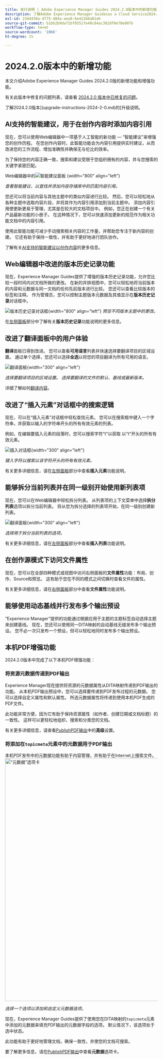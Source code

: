 ```yaml
---
title: 发行说明 | Adobe Experience Manager Guides 2024.2.0版本中的新增功能
description: 了解Adobe Experience Manager Guidesas a Cloud Service2024.2.0版本中的新增功能和增强功能。
exl-id: 234d430a-d775-484a-aea8-6e422b0a01eb
source-git-commit: b1bb2b9da71bf0551fe40c84ac382df0e78e007b
workflow-type: tm+mt
source-wordcount: '1066'
ht-degree: 1%

---
```


# 2024.2.0版本中的新增功能

本文介绍Adobe Experience Manager Guides 2024.2.0版的新增功能和增强功能。

有关此版本中修复的问题列表，请查看 [2024.2.0 版本中已修复的问题](fixed-issues-2024-2-0.md)。


了解2024.2.0版本](upgrade-instructions-2024-2-0.md)的[升级说明。



## AI支持的智能建议，用于在创作内容时添加内容引用

现在，您可以使用Web编辑器中一项基于人工智能的新功能 — “智能建议”来增强您的创作历程。 在您创作内容时，此智能功能会为内容引用提供实时建议，从而改进您的工作流程、增加准确性并确保无与伦比的效率。


为了保持您的内容正确一致，搜索和建议受限于您组织拥有的内容，并与您搜索的关键字紧密匹配。

Web编辑器中的![智能建议面板](assets/web-editor-smart-suggestion.png) {width="800" align="left"}


*查看智能建议，以查找并添加内容存储库中的匹配内容引用。*

您还可以将当前内容与其他主题中的类似内容进行比较。 然后，您可以轻松地从各种主题中选取内容片段，并将其作为内容引用添加到当前主题中。 添加内容引用使更新更易于管理，尤其是在较大的文档项目中。 例如，您正在创建一个有关产品最新功能的小册子。 在这种情况下，您可以快速添加更新的规范作为相关功能文档中的内容引用。

使用此智能功能可减少手动搜索相关内容的工作量，并帮助您专注于新内容的创建。  它还有助于保持一致性，并有助于更好地进行团队协作。

了解有关[AI支持的智能建议以创作内容](../user-guide/authoring-ai-based-smart-suggestions.md)的更多信息。

## Web编辑器中改进的版本历史记录功能

现在，Experience Manager Guides提供了增强的版本历史记录功能，允许您比较一段时间内对文档所做的更改。 在新的并排视图中，您可以轻松地将当前版本的内容和元数据与同一文档的任何先前版本进行比较。 您还可以查看比较版本的标签和注释。 作为管理员，您可以控制主题版本元数据及其值显示在&#x200B;**版本历史记录**&#x200B;对话框中。

![版本历史记录对话框](assets/version-history-dialog-web-editor.png){width="800" align="left"}
*预览不同版本主题中的更改。*


在[左侧面板](../user-guide/web-editor-features.md#id2051EA0M0HS)部分中了解有关&#x200B;**版本历史记录**&#x200B;功能说明的更多信息。

## 改进了翻译面板中的用户体验

**翻译**&#x200B;面板已得到改进。  您可以查看&#x200B;**可用语言**&#x200B;列表并快速选择要翻译项目的区域设置。 通过单个选择，您还可以选择&#x200B;**全选**&#x200B;以将您的项目翻译为所有可用的语言。

![翻译面板](assets/translation-languages-4.4.png){width="300" align="left"}

*选择要翻译项目的区域设置。 选择要翻译的文件的默认、基线或最新版本。*

详细了解如何[翻译内容](../user-guide/translation.md)。


## 改进了“插入元素”对话框中的搜索逻辑

现在，可以在“插入元素”对话框中轻松查找元素。  您可以在搜索框中键入一个字符串，并获取以输入的字符串开头的所有有效元素的列表。

例如，在编辑要插入元素的段落时，您可以搜索字符“t”以获取
以“t”开头的所有有效元素。


![插入对话框](assets/insert-element.png){width="300" align="left"}

*键入字符以搜索以该字符开头的所有有效元素。*


有关更多详细信息，请在[左侧面板](../user-guide/web-editor-features.md#id2051EA0M0HS)部分中查看&#x200B;**插入元素**&#x200B;功能说明。


## 能够拆分当前列表并在同一级别开始使用新列表项

现在，您可以在Web编辑器中轻松拆分列表。 从列表项的上下文菜单中选择&#x200B;**拆分列表**&#x200B;选项以拆分当前列表。 将从您为拆分选择的列表项开始，在同一级别创建新列表。

![翻译面板](assets/context-menu-split-list.png){width="300" align="left"}

*选择用于拆分当前列表的选项。*

有关更多详细信息，请在[左侧面板](../user-guide/web-editor-features.md#id2051EA0M0HS)部分中查看&#x200B;**插入列表**&#x200B;功能说明。

## 在创作源模式下访问文件属性

现在，您可以在全部四种模式或视图中访问右侧面板的&#x200B;**文件属性**&#x200B;功能：布局、创作、Source和预览。  这有助于您在不同的模式之间切换时查看文件的属性。

有关更多详细信息，请在[右侧面板](../user-guide/web-editor-features.md#id2051EB003YK)部分中查看&#x200B;**文件属性**&#x200B;功能说明。

## 能够使用动态基线并行发布多个输出预设

“Experience Manager”提供的功能通过根据应用于主题的主题标签自动选择主题来创建基线。 现在，您还可以使用同一DITA映射的自动基线无缝发布多个输出预设。 您不必一次只发布一个预设，但可以轻松地同时发布多个输出预设。


## 本机PDF增强功能

2024.2.0版本中完成了以下本机PDF增强功能：

### 将资源元数据传递到PDF输出

Experience Manager现在提供将资源的元数据属性从DITA映射传递到PDF输出的功能。
从本机PDF输出预设中，您可以选择要传递到PDF发布过程的元数据。 您可以选择自定义属性和默认属性。  所选元数据属性将传递到使用本机PDF生成的PDF文件。

此功能非常方便，因为它有助于保持资源属性（如作者、创建日期或文档标题）的一致性。 这样可以更轻松地组织、搜索和分类您的文档。

有关更多详细信息，请查看[PublishPDF输出](../web-editor/native-pdf-web-editor.md)中的&#x200B;**高级**&#x200B;设置。


### 将添加在`topicmeta`元素中的元数据用于PDF输出

本机PDF发布中的元数据功能有助于内容管理，并有助于在Internet上搜索文件。
<img src="assets/pdf-metadata-4-4.png" alt="“元数据”选项卡" width="800">

*选择一个选项以添加和自定义元数据选项。*

现在，Experience Manager Guides提供了使用您在DITA映射的`topicmeta`元素中添加的元数据来填充PDF输出的元数据字段的选项。 默认情况下，该选项处于选中状态。

此功能有助于更好地管理文档，确保一致性，并使您的文档可搜索。

要了解更多信息，请在[PublishPDF输出](../web-editor/native-pdf-web-editor.md)中查看&#x200B;**元数据**&#x200B;选项卡。
